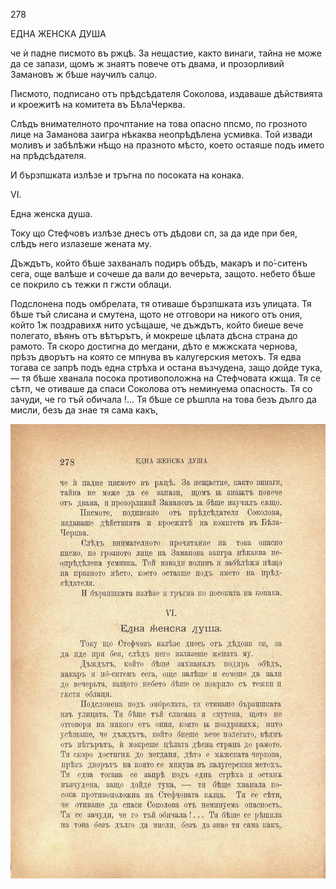 ﻿278

ЕДНА ЖЕНСКА ДУША

че ѝ падне писмото въ ржцѣ. За нещастие, както винаги, тайна не може да се запази, щомъ ж знаятъ повече отъ двама, и прозорливий Замановъ ж бѣше научилъ салцо.

Писмото, подписано отъ прѣдсѣдателя Соколова, издаваше дѣйствията и кроежитѣ на комитета въ БѣлаЧерква.

Слѣдъ внимателното прочптание на това опасно ппсмо, по грозното лице на Заманова заигра нѣкаква неопрѣдѣлена усмивка. Той извади моливъ и забѣлѣжи нѣщо на празното мѣсто, което остаяше подъ името на прѣдсѣдателя.

И бързпшката излѣзе и тръгна по посоката на конака.

VI.

Една женска душа.

Току що Стефчовъ излѣзе днесъ отъ дѣдови сп, за да иде при бея, слѣдъ него излазеше жената му.

Дъждътъ, който бѣше захваналъ подиръ обѣдъ, макаръ и по́-ситенъ сега, още валѣше и сочеше да вали до вечерьта, защото. небето бѣше се покрило съ тежки п гжсти облаци.

Подслонена подъ омбрелата, тя отиваше бързпшката изъ улицата. Тя бѣше тъй слисана и смутена, щото не отговори на никого отъ ония, който 1ж поздравихѫ нито усѣщаше, че дъждътъ, който биеше вече полегато, вѣянъ отъ вѣтърътъ, ѝ мокреше цѣлата дѣсна страна до рамото. Тя скоро достигна до мегдани, дѣто е мжжската чернова, прѣзъ дворътъ на която се мпнува въ калугерския метохъ. Тя едва тогава се запрѣ подъ една стрѣха и остана възчудена, защо дойде тука, — тя бѣше хванала посока противоположна на Стефчовата кжща. Тя се сѣтп, че отиваше да спаси Соколова отъ неминуема опасность. Тя со зачуди, че го тъй обичала !... Тя бѣше се рѣшпла на това безъ дълго да мисли, безъ да знае тя сама какъ,

![original](../images/315.jpg)

